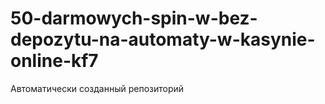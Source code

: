 # 50-darmowych-spin-w-bez-depozytu-na-automaty-w-kasynie-online-kf7
Автоматически созданный репозиторий
